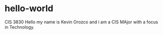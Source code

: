 # hello-world
CIS 3830
Hello my name is Kevin Orozco and i am a CIS MAjor with a focus in Technology. 
